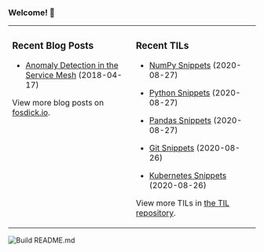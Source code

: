 ### Welcome! 👋
<!--
- 🔭 I’m currently working on ...
- 🌱 I’m currently learning ...
- 👯 I’m looking to collaborate on ...
- 🤔 I’m looking for help with ...
- 💬 Ask me about ...
- 📫 How to reach me: ...
- 😄 Pronouns: ...
- ⚡ Fun fact: ...
-->

<table>
<tr>
<td valign="top" width="50%">

### Recent Blog Posts
<!-- Blog entries start -->
- [Anomaly Detection in the Service Mesh](https://www.fosdick.io/2018/04/17/anomaly-detection-in-the-service-mesh.html) (2018-04-17)
<!-- Blog entries end -->
View more blog posts on [fosdick.io](https://www.fosdick.io/).

</td>

<td valign="top" width="50%">

### Recent TILs
<!-- TILs start -->
- [NumPy Snippets](https://github.com/fosdickio/til/blob/main/python/numpy-snippets.md) (2020-08-27)

- [Python Snippets](https://github.com/fosdickio/til/blob/main/python/python-snippets.md) (2020-08-27)

- [Pandas Snippets](https://github.com/fosdickio/til/blob/main/python/pandas-snippets.md) (2020-08-27)

- [Git Snippets](https://github.com/fosdickio/til/blob/main/git/git-snippets.md) (2020-08-26)

- [Kubernetes Snippets](https://github.com/fosdickio/til/blob/main/kubernetes/kubernetes-snippets.md) (2020-08-26)
<!-- TILs end -->
View more TILs in [the TIL repository](https://github.com/fosdickio/til).

</td>
</tr>
</table>

![Build README.md](https://github.com/fosdickio/fosdickio/workflows/Build%20README.md/badge.svg)
